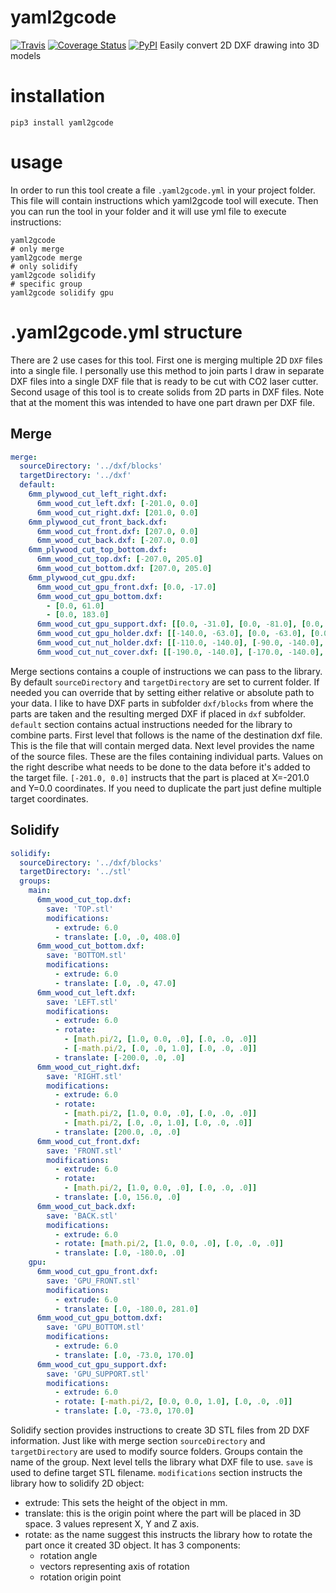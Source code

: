 # yaml2gcode
[![Travis](https://img.shields.io/travis/Mambix/yaml2gcode.svg)](https://travis-ci.org/Mambix/yaml2gcode)
[![Coverage Status](https://coveralls.io/repos/github/Mambix/yaml2gcode/badge.svg?branch=master)](https://coveralls.io/github/Mambix/yaml2gcode?branch=master)
[![PyPI](https://img.shields.io/pypi/v/yaml2gcode.svg)](https://pypi.python.org/pypi/yaml2gcode)
Easily convert 2D DXF drawing into 3D models

# installation
```
pip3 install yaml2gcode
```

# usage
In order to run this tool create a file `.yaml2gcode.yml` in your project folder.
This file will contain instructions which yaml2gcode tool will execute.
Then you can run the tool in your folder and it will use yml file to execute instructions:
```
yaml2gcode
# only merge
yaml2gcode merge
# only solidify
yaml2gcode solidify
# specific group
yaml2gcode solidify gpu
```

# .yaml2gcode.yml structure
There are 2 use cases for this tool. First one is merging multiple 2D `DXF` files into a single file.
I personally use this method to join parts I draw in separate DXF files into a single DXF file that is ready
to be cut with CO2 laser cutter.
Second usage of this tool is to create solids from 2D parts in DXF files. Note that at the moment
this was intended to have one part drawn per DXF file.

## Merge
```yaml
merge:
  sourceDirectory: '../dxf/blocks'
  targetDirectory: '../dxf'
  default:
    6mm_plywood_cut_left_right.dxf:
      6mm_wood_cut_left.dxf: [-201.0, 0.0]
      6mm_wood_cut_right.dxf: [201.0, 0.0]
    6mm_plywood_cut_front_back.dxf:
      6mm_wood_cut_front.dxf: [207.0, 0.0]
      6mm_wood_cut_back.dxf: [-207.0, 0.0]
    6mm_plywood_cut_top_bottom.dxf:
      6mm_wood_cut_top.dxf: [-207.0, 205.0]
      6mm_wood_cut_bottom.dxf: [207.0, 205.0]
    6mm_plywood_cut_gpu.dxf:
      6mm_wood_cut_gpu_front.dxf: [0.0, -17.0]
      6mm_wood_cut_gpu_bottom.dxf:
        - [0.0, 61.0]
        - [0.0, 183.0]
      6mm_wood_cut_gpu_support.dxf: [[0.0, -31.0], [0.0, -81.0], [0.0, -109.0],[0.0, -159.0]]
      6mm_wood_cut_gpu_holder.dxf: [[-140.0, -63.0], [0.0, -63.0], [0.0, -141.0], [140.0, -63.0]]
      6mm_wood_cut_nut_holder.dxf: [[-110.0, -140.0], [-90.0, -140.0], [90.0, -140.0], [110.0, -140.0]]
      6mm_wood_cut_nut_cover.dxf: [[-190.0, -140.0], [-170.0, -140.0], [-150.0, -140.0], [-130.0, -140.0], [130.0, -140.0], [150.0, -140.0], [170.0, -140.0], [190.0, -140.0]]
```
Merge sections contains a couple of instructions we can pass to the library.
By default `sourceDirectory` and `targetDirectory` are set to current folder.
If needed you can override that by setting either relative or absolute path to your data.
I like to have DXF parts in subfolder `dxf/blocks` from where the parts are taken and the resulting
merged DXF if placed in `dxf` subfolder.
`default` section contains actual instructions needed for the library to combine parts.
First level that follows is the name of the destination dxf file.
This is the file that will contain merged data.
Next level provides the name of the source files. These are the files containing individual parts.
Values on the right describe what needs to be done to the data before it's added to the target file.
`[-201.0, 0.0]` instructs that the part is placed at X=-201.0 and Y=0.0 coordinates.
If you need to duplicate the part just define multiple target coordinates.

## Solidify
```yaml
solidify:
  sourceDirectory: '../dxf/blocks'
  targetDirectory: '../stl'
  groups:
    main:
      6mm_wood_cut_top.dxf:
        save: 'TOP.stl'
        modifications:
          - extrude: 6.0
          - translate: [.0, .0, 408.0]
      6mm_wood_cut_bottom.dxf:
        save: 'BOTTOM.stl'
        modifications:
          - extrude: 6.0
          - translate: [.0, .0, 47.0]
      6mm_wood_cut_left.dxf:
        save: 'LEFT.stl'
        modifications:
          - extrude: 6.0
          - rotate:
            - [math.pi/2, [1.0, 0.0, .0], [.0, .0, .0]]
            - [-math.pi/2, [.0, .0, 1.0], [.0, .0, .0]]
          - translate: [-200.0, .0, .0]
      6mm_wood_cut_right.dxf:
        save: 'RIGHT.stl'
        modifications:
          - extrude: 6.0
          - rotate:
            - [math.pi/2, [1.0, 0.0, .0], [.0, .0, .0]]
            - [math.pi/2, [.0, .0, 1.0], [.0, .0, .0]]
          - translate: [200.0, .0, .0]
      6mm_wood_cut_front.dxf:
        save: 'FRONT.stl'
        modifications:
          - extrude: 6.0
          - rotate:
            - [math.pi/2, [1.0, 0.0, .0], [.0, .0, .0]]
          - translate: [.0, 156.0, .0]
      6mm_wood_cut_back.dxf:
        save: 'BACK.stl'
        modifications:
          - extrude: 6.0
          - rotate: [math.pi/2, [1.0, 0.0, .0], [.0, .0, .0]]
          - translate: [.0, -180.0, .0]
    gpu:
      6mm_wood_cut_gpu_front.dxf:
        save: 'GPU_FRONT.stl'
        modifications:
          - extrude: 6.0
          - translate: [.0, -180.0, 281.0]
      6mm_wood_cut_gpu_bottom.dxf:
        save: 'GPU_BOTTOM.stl'
        modifications:
          - extrude: 6.0
          - translate: [.0, -73.0, 170.0]
      6mm_wood_cut_gpu_support.dxf:
        save: 'GPU_SUPPORT.stl'
        modifications:
          - extrude: 6.0
          - rotate: [-math.pi/2, [0.0, 0.0, 1.0], [.0, .0, .0]]
          - translate: [.0, -73.0, 170.0]
```
Solidify section provides instructions to create 3D STL files from 2D DXF information.
Just like with merge section `sourceDirectory` and `targetDirectory` are used to modify source folders.
Groups contain the name of the group. Next level tells the library what DXF file to use.
`save` is used to define target STL filename. `modifications` section instructs the library how
to solidify 2D object:
- extrude: This sets the height of the object in mm.
- translate: this is the origin point where the part will be placed in 3D space. 3 values represent X, Y and Z axis.
- rotate: as the name suggest this instructs the library how to rotate the part once it created 3D object. It has 3 components:
  - rotation angle
  - vectors representing axis of rotation
  - rotation origin point
